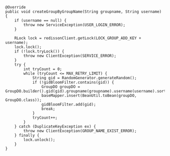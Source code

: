     @Override
    public void createGroupByGroupName(String groupname, String username) {
        if (username == null) {
            throw new ServiceException(USER_LOGIN_ERROR);
        }

        RLock lock = redissonClient.getLock(LOCK_GROUP_ADD_KEY + username);
        lock.lock();
        if (!lock.tryLock()) {
            throw new ClientException(SERVICE_ERROR);
        }
        try {
            int tryCount = 0;
            while (tryCount <= MAX_RETRY_LIMIT) {
                String gid = RandomGenerator.generateRandom();
                if (!gidBloomFilter.contains(gid)) {
                    GroupDO groupDO = GroupDO.builder().gid(gid).groupname(groupname).username(username).sortOrder(0).build();
                    baseMapper.insert(BeanUtil.toBean(groupDO, GroupDO.class));
                    gidBloomFilter.add(gid);
                    break;
                }
                tryCount++;
            }
        } catch (DuplicateKeyException ex) {
            throw new ClientException(GROUP_NAME_EXIST_ERROR);
        } finally {
            lock.unlock();
        }
    }
